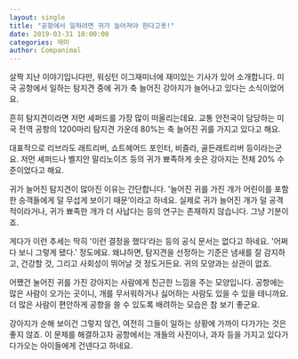 ```yaml
---
layout: single
title: "공항에서 일하려면 귀가 늘어져야 한다고욧!"
date: 2019-03-31 10:00:00
categories: 재미
author: Companimal
---
```


살짝 지난 이야기입니다만, 워싱턴 이그재미너에 재미있는 기사가 있어 소개합니다. 미국 공항에서 일하는 탐지견 중에 귀가 축 늘어진 강아지가 늘어나고 있다는 소식이었어요.

흔히 탐지견이라면 저먼 셰퍼드를 가장 많이 떠올리는데요. 교통 안전국이 담당하는 미국 전역 공항의 1200마리 탐지견 가운데 80%는 축 늘어진 귀를 가지고 있다고 해요.

대표적으로 리브라도 래트리버, 쇼트헤어드 포인터, 비즐라, 골든래트리버 등이라는군요. 저먼 셰퍼드나 벨지안 말리노이즈 등의 귀가 뾰족하게 솟은 강아지는 전체 20% 수준이었다고 해요.

귀가 늘어진 탐지견이 많아진 이유는 간단합니다. '늘어진 귀를 가진 개가 어린이를 포함한 승객들에게 덜 무섭게 보이기 때문’이라고 하네요. 실제로 귀가 늘어진 개가 덜 공격적이라거나, 귀가 뾰족한 개가 더 사납다는 등의 연구는 존재하지 않습니다. 그냥 기분이죠.

게다가 이런 추세는 딱히 '이런 결정을 했다’라는 등의 공식 문서는 없다고 하네요. '어쩌다 보니 그렇게 됐다.' 정도에요. 왜냐하면, 탐지견을 선정하는 기준은 냄새를 잘 감지하고, 건강할 것, 그리고 사회성이 뛰어날 것 정도거든요. 귀의 모양과는 상관이 없죠.

어쨌건 눌어진 귀를 가진 강아지는 사람에게 친근한 느낌을 주는 모양입니다. 공항에는 많은 사람이 오가는 곳이니, 개를 무서워하거나 싫어하는 사람도 있을 수 있을 테니까요. 더 많은 사람이 편안하게 공항을 쓸 수 있도록 배려하는 모습은 참 보기 좋군요.

강아지가 순해 보이건 그렇지 않건, 여전히 그들이 일하는 상황에 가까이 다가가는 것은 좋지 않죠. 이 문제를 해결하고자 공항에서는 개들의 사진이나, 과자 등을 가지고 있다가 다가오는 아이들에게 건넨다고 하네요.
